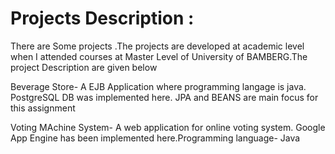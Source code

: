 # Projects Description :
There are Some projects .The projects are developed at academic level when I attended courses at Master Level of University of BAMBERG.The project Description are given below

Beverage Store- A EJB Application where programming langage is java. PostgreSQL DB was implemented here. JPA and BEANS are main focus for this assignment

Voting MAchine System- A web application for online voting system. Google App Engine has been implemented here.Programming language- Java
